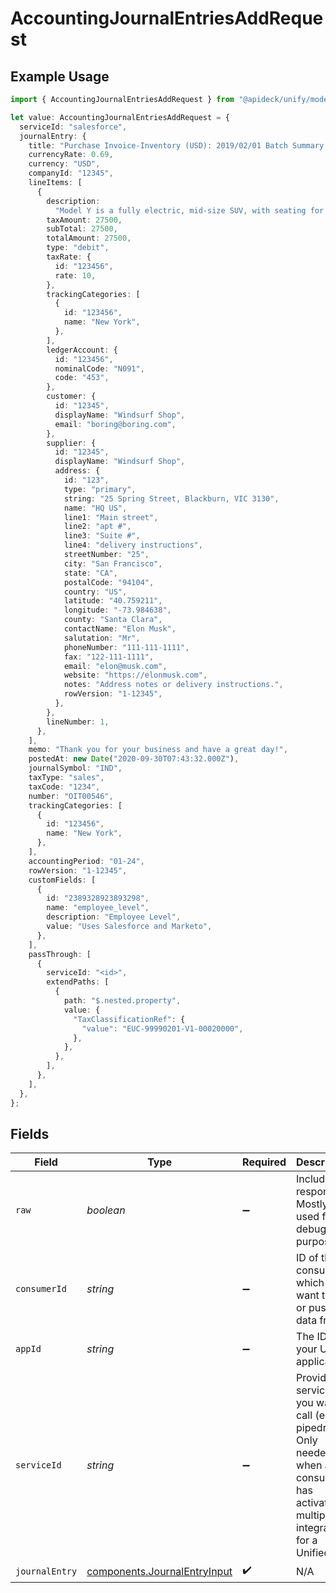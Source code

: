 # AccountingJournalEntriesAddRequest

## Example Usage

```typescript
import { AccountingJournalEntriesAddRequest } from "@apideck/unify/models/operations";

let value: AccountingJournalEntriesAddRequest = {
  serviceId: "salesforce",
  journalEntry: {
    title: "Purchase Invoice-Inventory (USD): 2019/02/01 Batch Summary Entry",
    currencyRate: 0.69,
    currency: "USD",
    companyId: "12345",
    lineItems: [
      {
        description:
          "Model Y is a fully electric, mid-size SUV, with seating for up to seven, dual motor AWD and unparalleled protection.",
        taxAmount: 27500,
        subTotal: 27500,
        totalAmount: 27500,
        type: "debit",
        taxRate: {
          id: "123456",
          rate: 10,
        },
        trackingCategories: [
          {
            id: "123456",
            name: "New York",
          },
        ],
        ledgerAccount: {
          id: "123456",
          nominalCode: "N091",
          code: "453",
        },
        customer: {
          id: "12345",
          displayName: "Windsurf Shop",
          email: "boring@boring.com",
        },
        supplier: {
          id: "12345",
          displayName: "Windsurf Shop",
          address: {
            id: "123",
            type: "primary",
            string: "25 Spring Street, Blackburn, VIC 3130",
            name: "HQ US",
            line1: "Main street",
            line2: "apt #",
            line3: "Suite #",
            line4: "delivery instructions",
            streetNumber: "25",
            city: "San Francisco",
            state: "CA",
            postalCode: "94104",
            country: "US",
            latitude: "40.759211",
            longitude: "-73.984638",
            county: "Santa Clara",
            contactName: "Elon Musk",
            salutation: "Mr",
            phoneNumber: "111-111-1111",
            fax: "122-111-1111",
            email: "elon@musk.com",
            website: "https://elonmusk.com",
            notes: "Address notes or delivery instructions.",
            rowVersion: "1-12345",
          },
        },
        lineNumber: 1,
      },
    ],
    memo: "Thank you for your business and have a great day!",
    postedAt: new Date("2020-09-30T07:43:32.000Z"),
    journalSymbol: "IND",
    taxType: "sales",
    taxCode: "1234",
    number: "OIT00546",
    trackingCategories: [
      {
        id: "123456",
        name: "New York",
      },
    ],
    accountingPeriod: "01-24",
    rowVersion: "1-12345",
    customFields: [
      {
        id: "2389328923893298",
        name: "employee_level",
        description: "Employee Level",
        value: "Uses Salesforce and Marketo",
      },
    ],
    passThrough: [
      {
        serviceId: "<id>",
        extendPaths: [
          {
            path: "$.nested.property",
            value: {
              "TaxClassificationRef": {
                "value": "EUC-99990201-V1-00020000",
              },
            },
          },
        ],
      },
    ],
  },
};
```

## Fields

| Field                                                                                                                                         | Type                                                                                                                                          | Required                                                                                                                                      | Description                                                                                                                                   | Example                                                                                                                                       |
| --------------------------------------------------------------------------------------------------------------------------------------------- | --------------------------------------------------------------------------------------------------------------------------------------------- | --------------------------------------------------------------------------------------------------------------------------------------------- | --------------------------------------------------------------------------------------------------------------------------------------------- | --------------------------------------------------------------------------------------------------------------------------------------------- |
| `raw`                                                                                                                                         | *boolean*                                                                                                                                     | :heavy_minus_sign:                                                                                                                            | Include raw response. Mostly used for debugging purposes                                                                                      |                                                                                                                                               |
| `consumerId`                                                                                                                                  | *string*                                                                                                                                      | :heavy_minus_sign:                                                                                                                            | ID of the consumer which you want to get or push data from                                                                                    | test-consumer                                                                                                                                 |
| `appId`                                                                                                                                       | *string*                                                                                                                                      | :heavy_minus_sign:                                                                                                                            | The ID of your Unify application                                                                                                              | dSBdXd2H6Mqwfg0atXHXYcysLJE9qyn1VwBtXHX                                                                                                       |
| `serviceId`                                                                                                                                   | *string*                                                                                                                                      | :heavy_minus_sign:                                                                                                                            | Provide the service id you want to call (e.g., pipedrive). Only needed when a consumer has activated multiple integrations for a Unified API. | salesforce                                                                                                                                    |
| `journalEntry`                                                                                                                                | [components.JournalEntryInput](../../models/components/journalentryinput.md)                                                                  | :heavy_check_mark:                                                                                                                            | N/A                                                                                                                                           |                                                                                                                                               |